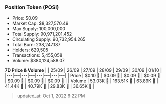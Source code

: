 
  ### Position Token (POSI)
  - Price: $0.09
  - Market Cap: $8,327,570.49
  - Max Supply: 100,000,000
  - Total Supply: 90,971,201.452
  - Circulating Supply: 90,732,954.265
  - Total Burn: 238,247.187
  - Holders: 629,505
  - Transactions: 5,455,058
  - Volume: $380,124,588.07

  **7D Price & Volume**
  | | 25&#x2F;09 | 26&#x2F;09 | 27&#x2F;09 | 28&#x2F;09 | 29&#x2F;09 | 30&#x2F;09 | 01&#x2F;10 |
  |---|---|---|---|---|---|---|---|
  | Price | $0.10 🔻 | $0.09 🔻 | $0.09 🔻 | $0.09 🚀 | $0.09 🔻 | $0.09 🔻 | $0.09 🚀 |
  | Volume | 53.03K 🚀 | 163.51K 🚀 | 63.89K 🔻 | 41.44K 🔻 | 40.79K 🔻 | 29.83K 🔻 | 36.65K 🚀 |

  > updated_at: Oct 1, 2022 6:22 PM

